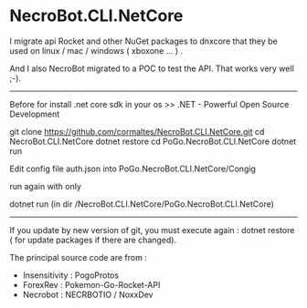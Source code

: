 # NecroBot.CLI.NetCore

I migrate api Rocket and other NuGet packages to dnxcore that they be used on linux / mac / windows ( xboxone ... ) . 

And I also NecroBot migrated to a POC to test the API. That works very well ;-).
________________________________________________
Before for install .net core sdk in your os >>
.NET - Powerful Open Source Development

git clone https://github.com/cormaltes/NecroBot.CLI.NetCore.git
cd NecroBot.CLI.NetCore
dotnet restore
cd PoGo.NecroBot.CLI.NetCore
dotnet run


Edit config file auth.json into PoGo.NecroBot.CLI.NetCore/Congig


run again with only

dotnet run (in dir /NecroBot.CLI.NetCore/PoGo.NecroBot.CLI.NetCore)
________________________________________________________________

If you update by new version of git, you must execute again : dotnet restore ( for update packages if there are changed).


The principal source code are from :
- Insensitivity : PogoProtos
- ForexRev : Pokemon-Go-Rocket-API
- Necrobot : NECRBOTIO / NoxxDev
